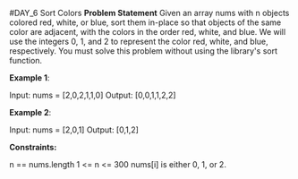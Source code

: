#DAY_6 Sort Colors
**Problem Statement**
Given an array nums with n objects colored red, white, or blue, sort them in-place so that objects of the same color are adjacent, with the colors in the order red, white, and blue.
We will use the integers 0, 1, and 2 to represent the color red, white, and blue, respectively.
You must solve this problem without using the library's sort function.

**Example 1**:

Input: nums = [2,0,2,1,1,0]
Output: [0,0,1,1,2,2]

**Example 2**:

Input: nums = [2,0,1]
Output: [0,1,2]
 
**Constraints:**

n == nums.length
1 <= n <= 300
nums[i] is either 0, 1, or 2.
 